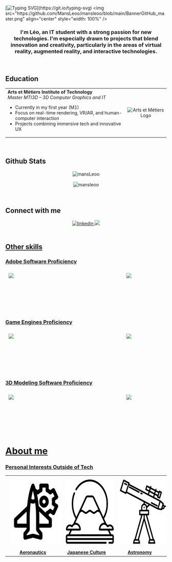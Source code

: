 [![Typing SVG](https://readme-typing-svg.demolab.com?font=Fira+Code&weight=500&size=90&pause=1000&color=08DA50&center=true&width=1500&height=200&lines=Welcome+to+my+github+page+!)](https://git.io/typing-svg)
<img src="https://github.com/MansLeoo/mansleoo/blob/main/BannerGitHub_master.png" align="center" style="width: 100%" />
</div>


### <div align="center">I'm Léo, an IT student with a strong passion for new technologies. I'm especially drawn to projects that blend innovation and creativity, particularly in the areas of virtual reality, augmented reality, and interactive technologies.</div>
<br/>

## Education


<table>
  <tr>
    <td>
      <strong>Arts et Métiers Institute of Technology</strong><br>
      <em>Master MTI3D – 3D Computer Graphics and IT</em><br>
      <ul>
        <li>Currently in my first year (M1)</li>
        <li>Focus on real-time rendering, VR/AR, and human-computer interaction</li>
        <li>Projects combining immersive tech and innovative UX</li>
      </ul>
    </td>
    <td align="center">
      <img src="https://upload.wikimedia.org/wikipedia/commons/6/63/New_logo_AM.svg" width="120" alt="Arts et Métiers Logo">
    </td>
  </tr>
</table>





<br/>
 
## Github Stats
<div align="center">

<p><img align="center" src="https://github-readme-stats.vercel.app/api/top-langs/?username=mansleoo&layout=donut-vertical&theme=tokyonight" alt="mansLeoo" /></p>


<p><img align="center" src="https://github-readme-streak-stats.herokuapp.com/?user=mansleoo&theme=tokyonight" alt="mansleoo" /></p>
<br />
</div>

## Connect with me
<div align="center">
<a href="https://www.linkedin.com/in/l%C3%A9o-mans-9416b229b" target="_blank">
<img src=https://img.shields.io/badge/linkedin-%231E77B5.svg?&style=for-the-badge&logo=linkedin&logoColor=white alt=linkedin style="margin-bottom: 5px;" />
  

<a href="https://stackoverflow.com/users/23037640/l%c3%a9o-mans" target="_blank">
<img src="https://img.shields.io/badge/stackoverflow-%23F28032.svg?&style=for-the-badge&logo=stackoverflow&logoColor=white alt=stackoverflow style="margin-bottom: 5px;" />

</div>


<br/>

## Other skills

### Adobe Software Proficiency

<div style="display: flex; justify-content: space-between; margin-right: 100px;">
  <img style="margin: 10px" src="https://upload.wikimedia.org/wikipedia/commons/a/af/Adobe_Photoshop_CC_icon.svg" height="110" />
  <img style="margin: 10px" src="https://upload.wikimedia.org/wikipedia/commons/4/40/Adobe_Premiere_Pro_CC_icon.svg" height="110" />
</div>

### Game Engines Proficiency

<div style="display: flex; justify-content: space-between; margin-right: 100px;">
  <img style="margin: 10px" src="https://cdn2.unrealengine.com/ue-logo-stacked-unreal-engine-w-677x545-fac11de0943f.png" height="110" />
  <img style="margin: 10px" src="https://www.realite-virtuelle.com/wp-content/uploads/2016/06/unity_logo-1.jpg" height="110" />
</div>

### 3D Modeling Software Proficiency

<div style="display: flex; justify-content: space-between; margin-right: 100px;">
  <img style="margin: 10px" src="https://upload.wikimedia.org/wikipedia/commons/4/43/Sketchup_logo2.png" height="110" />
  <img style="margin: 10px" src="https://upload.wikimedia.org/wikipedia/commons/thumb/0/0c/Blender_logo_no_text.svg/langfr-2560px-Blender_logo_no_text.svg.png" height="110" />
</div>

# About me

### Personal Interests Outside of Tech
<div align="center">
<table>
  <tr>
<td>
    <img style="margin: 10px" src="https://github.com/MansLeoo/mansleoo/blob/main/aeronautiques.png" alt="aeronautics" height="200" />
  
  </td>
<td>
<img style="margin: 10px" src="https://github.com/MansLeoo/mansleoo/blob/main/mont-fuji.png" alt="Japanese Culture" height="200" />
</a>
</td>
    <td>
  <img style="margin: 10px" src="https://github.com/MansLeoo/mansleoo/blob/main/astronomie.png" alt="Astronomy" height="200" />
  </a>
  </td>
  </tr>
  <tr>
    <td style="text-align: center;"><strong ><div align="center">Aeronautics</div></strong></td>
    <td style="text-align: center;"><strong><div align="center">Japanese Culture</div></strong></td>
    <td style="text-align: center;"><strong><div align="center">Astronomy</div></strong></td>  </tr>
</table>
</div>
<br/>







